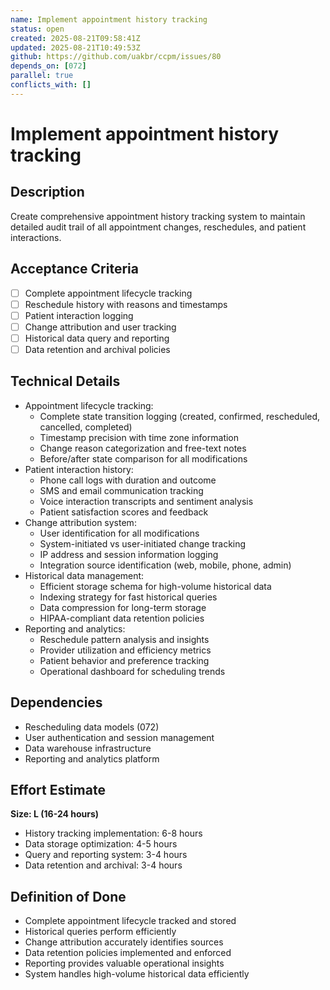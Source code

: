 ```yaml
---
name: Implement appointment history tracking
status: open
created: 2025-08-21T09:58:41Z
updated: 2025-08-21T10:49:53Z
github: https://github.com/uakbr/ccpm/issues/80
depends_on: [072]
parallel: true
conflicts_with: []
---
```


# Implement appointment history tracking

## Description
Create comprehensive appointment history tracking system to maintain detailed audit trail of all appointment changes, reschedules, and patient interactions.

## Acceptance Criteria
- [ ] Complete appointment lifecycle tracking
- [ ] Reschedule history with reasons and timestamps
- [ ] Patient interaction logging
- [ ] Change attribution and user tracking
- [ ] Historical data query and reporting
- [ ] Data retention and archival policies

## Technical Details
- Appointment lifecycle tracking:
  - Complete state transition logging (created, confirmed, rescheduled, cancelled, completed)
  - Timestamp precision with time zone information
  - Change reason categorization and free-text notes
  - Before/after state comparison for all modifications
- Patient interaction history:
  - Phone call logs with duration and outcome
  - SMS and email communication tracking
  - Voice interaction transcripts and sentiment analysis
  - Patient satisfaction scores and feedback
- Change attribution system:
  - User identification for all modifications
  - System-initiated vs user-initiated change tracking
  - IP address and session information logging
  - Integration source identification (web, mobile, phone, admin)
- Historical data management:
  - Efficient storage schema for high-volume historical data
  - Indexing strategy for fast historical queries
  - Data compression for long-term storage
  - HIPAA-compliant data retention policies
- Reporting and analytics:
  - Reschedule pattern analysis and insights
  - Provider utilization and efficiency metrics
  - Patient behavior and preference tracking
  - Operational dashboard for scheduling trends

## Dependencies
- Rescheduling data models (072)
- User authentication and session management
- Data warehouse infrastructure
- Reporting and analytics platform

## Effort Estimate
**Size: L (16-24 hours)**
- History tracking implementation: 6-8 hours
- Data storage optimization: 4-5 hours
- Query and reporting system: 3-4 hours
- Data retention and archival: 3-4 hours

## Definition of Done
- Complete appointment lifecycle tracked and stored
- Historical queries perform efficiently
- Change attribution accurately identifies sources
- Data retention policies implemented and enforced
- Reporting provides valuable operational insights
- System handles high-volume historical data efficiently
